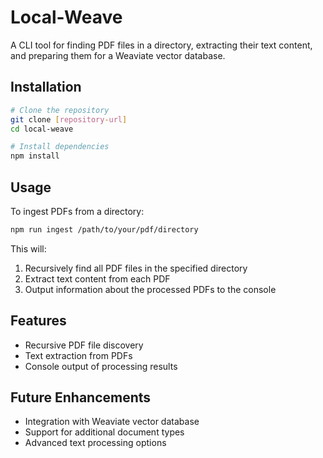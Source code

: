 # Local-Weave

A CLI tool for finding PDF files in a directory, extracting their text content, and preparing them for a Weaviate vector database.

## Installation

```bash
# Clone the repository
git clone [repository-url]
cd local-weave

# Install dependencies
npm install
```

## Usage

To ingest PDFs from a directory:

```bash
npm run ingest /path/to/your/pdf/directory
```

This will:
1. Recursively find all PDF files in the specified directory
2. Extract text content from each PDF
3. Output information about the processed PDFs to the console

## Features

- Recursive PDF file discovery
- Text extraction from PDFs
- Console output of processing results

## Future Enhancements

- Integration with Weaviate vector database
- Support for additional document types
- Advanced text processing options